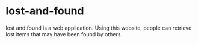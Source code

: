 # lost-and-found

lost and found is a web application. Using this website, people can retrieve lost items that may have been found by others.
